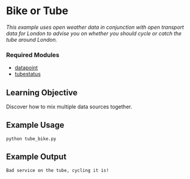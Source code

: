 # Bike or Tube

_This example uses open weather data in conjunction with open transport data
for London to advise you on whether you should cycle or catch the tube around
London._

### Required Modules
 * [datapoint](https://github.com/perseudonymous/datapoint-python)
 * [tubestatus](https://github.com/jacobtomlinson/tube-status)

## Learning Objective

Discover how to mix multiple data sources together.

## Example Usage

```Shell
python tube_bike.py
```

## Example Output

```
Bad service on the tube, cycling it is!
```

